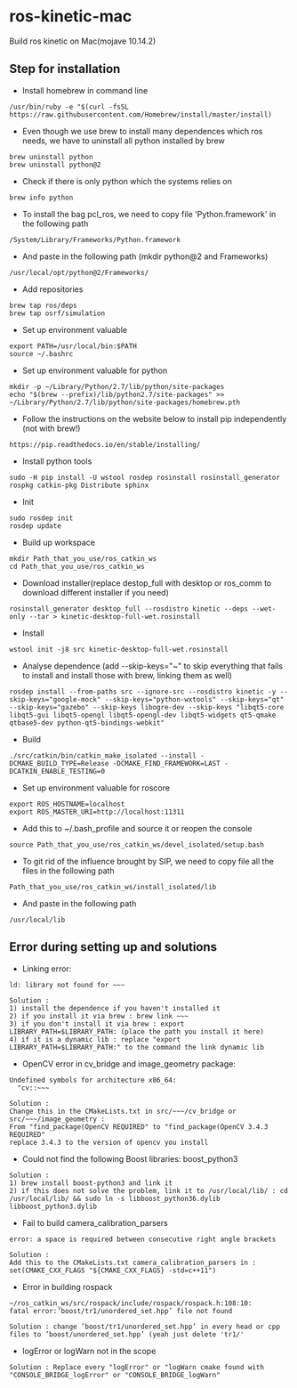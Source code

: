 # ros-kinetic-mac
Build ros kinetic on Mac(mojave 10.14.2)

## Step for installation

- Install homebrew in command line
```console
/usr/bin/ruby -e "$(curl -fsSL https://raw.githubusercontent.com/Homebrew/install/master/install)
```

- Even though we use brew to install many dependences which ros needs, we have to uninstall all python installed by brew
```console
brew uninstall python
brew uninstall python@2
```

- Check if there is only python which the systems relies on
```console
brew info python
```

- To install the bag pcl_ros, we need to copy file 'Python.framework' in the following path
```console
/System/Library/Frameworks/Python.framework
```
- And paste in the following path (mkdir python@2 and Frameworks)
```console
/usr/local/opt/python@2/Frameworks/
```

- Add repositories
```console
brew tap ros/deps
brew tap osrf/simulation
```

- Set up environment valuable
```console
export PATH=/usr/local/bin:$PATH
source ~/.bashrc
```

- Set up environment valuable for python
```console
mkdir -p ~/Library/Python/2.7/lib/python/site-packages
echo "$(brew --prefix)/lib/python2.7/site-packages" >> ~/Library/Python/2.7/lib/python/site-packages/homebrew.pth
```

- Follow the instructions on the website below to install pip independently (not with brew!)
```console
https://pip.readthedocs.io/en/stable/installing/
```

- Install python tools
```console
sudo -H pip install -U wstool rosdep rosinstall rosinstall_generator rospkg catkin-pkg Distribute sphinx
```

- Init
```console
sudo rosdep init
rosdep update
```

- Build up workspace
```console
mkdir Path_that_you_use/ros_catkin_ws
cd Path_that_you_use/ros_catkin_ws
```

- Download installer(replace destop_full with desktop or ros_comm to download different installer if you need)
```console
rosinstall_generator desktop_full --rosdistro kinetic --deps --wet-only --tar > kinetic-desktop-full-wet.rosinstall
```

- Install
```console
wstool init -j8 src kinetic-desktop-full-wet.rosinstall
```

- Analyse dependence (add --skip-keys="~" to skip everything that fails to install and install those with brew, linking them as well)
```console
rosdep install --from-paths src --ignore-src --rosdistro kinetic -y --skip-keys="google-mock" --skip-keys="python-wxtools" --skip-keys="qt" --skip-keys="gazebo" --skip-keys libogre-dev --skip-keys "libqt5-core libqt5-gui libqt5-opengl libqt5-opengl-dev libqt5-widgets qt5-qmake qtbase5-dev python-qt5-bindings-webkit"
```

- Build
```console
./src/catkin/bin/catkin_make_isolated --install -DCMAKE_BUILD_TYPE=Release -DCMAKE_FIND_FRAMEWORK=LAST -DCATKIN_ENABLE_TESTING=0
```

- Set up environment valuable for roscore
```console
export ROS_HOSTNAME=localhost
export ROS_MASTER_URI=http://localhost:11311
```

- Add this to ~/.bash_profile and source it or reopen the console
```console
source Path_that_you_use/ros_catkin_ws/devel_isolated/setup.bash
```

- To git rid of the influence brought by SIP, we need to copy file all the files in the following path
```console
Path_that_you_use/ros_catkin_ws/install_isolated/lib
```
- And paste in the following path
```console
/usr/local/lib
```

>
>
>

## Error during setting up and solutions
- Linking error:
```console
ld: library not found for ~~~
```
```console
Solution : 
1) install the dependence if you haven't installed it
2) if you install it via brew : brew link ~~~
3) if you don't install it via brew : export LIBRARY_PATH=$LIBRARY_PATH: (place the path you install it here)
4) if it is a dynamic lib : replace "export LIBRARY_PATH=$LIBRARY_PATH:" to the command the link dynamic lib
```

- OpenCV error in cv_bridge and image_geometry package:
```console
Undefined symbols for architecture x86_64:
  "cv::~~~
```
```console
Solution : 
Change this in the CMakeLists.txt in src/~~~/cv_bridge or  src/~~~/image_geometry :
From "find_package(OpenCV REQUIRED" to "find_package(OpenCV 3.4.3 REQUIRED"
replace 3.4.3 to the version of opencv you install
```

- Could not find the following Boost libraries: boost_python3
```console
Solution : 
1) brew install boost-python3 and link it
2) if this does not solve the problem, link it to /usr/local/lib/ : cd /usr/local/lib/ && sudo ln -s libboost_python36.dylib libboost_python3.dylib
```

- Fail to build camera_calibration_parsers
```console
error: a space is required between consecutive right angle brackets
```

```console
Solution : 
Add this to the CMakeLists.txt camera_calibration_parsers in : set(CMAKE_CXX_FLAGS "${CMAKE_CXX_FLAGS} -std=c++11")
```

- Error in building rospack
```console
~/ros_catkin_ws/src/rospack/include/rospack/rospack.h:108:10:
fatal error:’boost/tr1/unordered_set.hpp’ file not found
```

```console
Solution : change ’boost/tr1/unordered_set.hpp’ in every head or cpp files to ’boost/unordered_set.hpp’ (yeah just delete 'tr1/'
```

- logError or logWarn not in the scope
```console
Solution : Replace every "logError" or "logWarn cmake found with "CONSOLE_BRIDGE_logError" or "CONSOLE_BRIDGE_logWarn"
```


